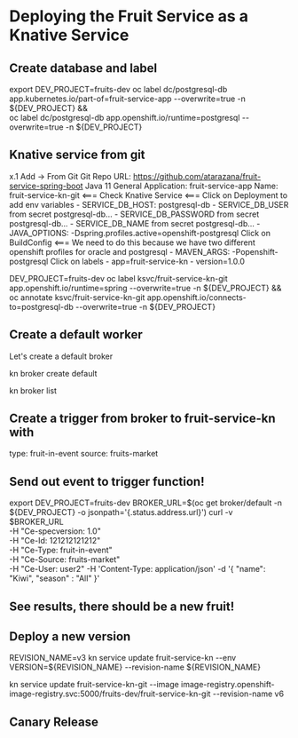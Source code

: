 # Deploying the Fruit Service as a Knative Service

## Create database and label

export DEV_PROJECT=fruits-dev
oc label dc/postgresql-db app.kubernetes.io/part-of=fruit-service-app --overwrite=true -n ${DEV_PROJECT} && \
oc label dc/postgresql-db app.openshift.io/runtime=postgresql --overwrite=true -n ${DEV_PROJECT}

## Knative service from git

x.1 Add -> From Git
    Git Repo URL: https://github.com/atarazana/fruit-service-spring-boot
    Java 11
    General Application: fruit-service-app 
    Name: fruit-service-kn-git <===
    Check Knative Service <===
    Click on Deployment to add env variables
    - SERVICE_DB_HOST: postgresql-db
    - SERVICE_DB_USER from secret postgresql-db...
    - SERVICE_DB_PASSWORD from secret postgresql-db...
    - SERVICE_DB_NAME from secret postgresql-db...
    - JAVA_OPTIONS: -Dspring.profiles.active=openshift-postgresql
    Click on BuildConfig <=== We need to do this because we have two different openshift profiles for oracle and postgresql
    - MAVEN_ARGS: -Popenshift-postgresql
    Click on labels
    - app=fruit-service-kn
    - version=1.0.0

DEV_PROJECT=fruits-dev 
oc label ksvc/fruit-service-kn-git app.openshift.io/runtime=spring --overwrite=true -n ${DEV_PROJECT} && \
oc annotate ksvc/fruit-service-kn-git app.openshift.io/connects-to=postgresql-db --overwrite=true -n ${DEV_PROJECT}

## Create a default worker

Let's create a default broker

kn broker create default

kn broker list

## Create a trigger from broker to fruit-service-kn with 

type: fruit-in-event
source: fruits-market

## Send out event to trigger function!

export DEV_PROJECT=fruits-dev
BROKER_URL=$(oc get broker/default -n ${DEV_PROJECT} -o jsonpath='{.status.address.url}')
curl -v $BROKER_URL \
  -H "Ce-specversion: 1.0" \
  -H "Ce-Id: 121212121212" \
  -H "Ce-Type: fruit-in-event" \
  -H "Ce-Source: fruits-market" \
  -H "Ce-User: user2" -H 'Content-Type: application/json' -d '{ "name": "Kiwi", "season" : "All" }'

## See results, there should be a new fruit!


## Deploy a new version

REVISION_NAME=v3 kn service update fruit-service-kn --env VERSION=${REVISION_NAME} --revision-name ${REVISION_NAME}

kn service update fruit-service-kn-git --image image-registry.openshift-image-registry.svc:5000/fruits-dev/fruit-service-kn-git --revision-name v6

## Canary Release


